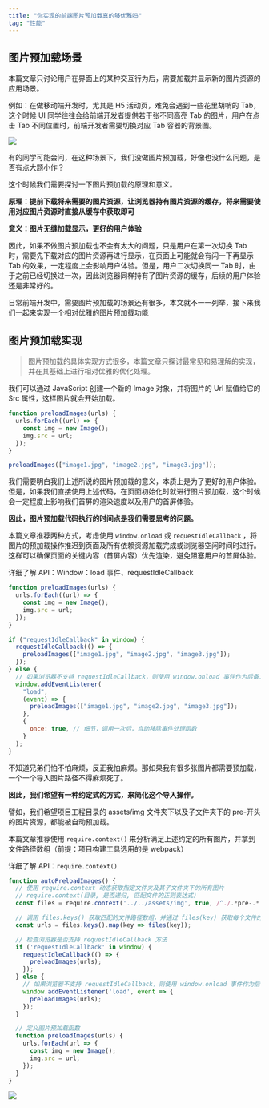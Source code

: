 ```yaml
---
title: "你实现的前端图片预加载真的够优雅吗"
tag: "性能"
---
```


## 图片预加载场景

本篇文章只讨论用户在界面上的某种交互行为后，需要加载并显示新的图片资源的应用场景。

例如：在做移动端开发时，尤其是 H5 活动页，难免会遇到一些花里胡哨的 Tab，这个时候 UI 同学往往会给前端开发者提供若干张不同高亮 Tab 的图片，用户在点击 Tab 不同位置时，前端开发者需要切换对应 Tab 容器的背景图。

<img src="../imgs/92/04.webp" />

有的同学可能会问，在这种场景下，我们没做图片预加载，好像也没什么问题，是否有点大题小作？

这个时候我们需要探讨一下图片预加载的原理和意义。

**原理：提前下载将来需要的图片资源，让浏览器持有图片资源的缓存，将来需要使用对应图片资源时直接从缓存中获取即可**

**意义：图片无缝加载显示，更好的用户体验**

因此，如果不做图片预加载也不会有太大的问题，只是用户在第一次切换 Tab 时，需要先下载对应的图片资源再进行显示，在页面上可能就会有闪一下再显示 Tab 的效果，一定程度上会影响用户体验。但是，用户二次切换同一 Tab 时，由于之前已经切换过一次，因此浏览器同样持有了图片资源的缓存，后续的用户体验还是非常好的。

日常前端开发中，需要图片预加载的场景还有很多，本文就不一一列举，接下来我们一起来实现一个相对优雅的图片预加载功能

## 图片预加载实现

> 图片预加载的具体实现方式很多，本篇文章只探讨最常见和易理解的实现，并在其基础上进行相对优雅的优化处理。

我们可以通过 JavaScript 创建一个新的 Image 对象，并将图片的 Url 赋值给它的 Src 属性，这样图片就会开始加载。

```js
function preloadImages(urls) {
  urls.forEach((url) => {
    const img = new Image();
    img.src = url;
  });
}

preloadImages(["image1.jpg", "image2.jpg", "image3.jpg"]);
```

我们需要明白我们上述所说的图片预加载的意义，本质上是为了更好的用户体验。但是，如果我们直接使用上述代码，在页面初始化时就进行图片预加载，这个时候会一定程度上影响我们首屏的渲染速度以及用户的首屏体验。

**因此，图片预加载代码执行的时间点是我们需要思考的问题。**

本篇文章推荐两种方式，考虑使用 `window.onload` 或 `requestIdleCallback` ，将图片的预加载操作推迟到页面及所有依赖资源加载完成或浏览器空闲时间时进行。这样可以确保页面的关键内容（首屏内容）优先渲染，避免阻塞用户的首屏体验。

详细了解 API：Window：load 事件、requestIdleCallback

```js
function preloadImages(urls) {
  urls.forEach((url) => {
    const img = new Image();
    img.src = url;
  });
}

if ("requestIdleCallback" in window) {
  requestIdleCallback(() => {
    preloadImages(["image1.jpg", "image2.jpg", "image3.jpg"]);
  });
} else {
  // 如果浏览器不支持 requestIdleCallback，则使用 window.onload 事件作为后备方案
  window.addEventListener(
    "load",
    (event) => {
      preloadImages(["image1.jpg", "image2.jpg", "image3.jpg"]);
    },
    {
      once: true, // 细节，调用一次后，自动移除事件处理函数
    }
  );
}
```

不知道兄弟们怕不怕麻烦，反正我怕麻烦。那如果我有很多张图片都需要预加载，一个一个导入图片路径不得麻烦死了。

**因此，我们希望有一种约定式的方式，来简化这个导入操作。**

譬如，我们希望项目工程目录的 assets/img 文件夹下以及子文件夹下的 pre-开头的图片资源，都能被自动预加载。

本篇文章推荐使用 `require.context()` 来分析满足上述约定的所有图片，并拿到文件路径数组（前提：项目构建工具选用的是 webpack）

详细了解 API：`require.context()`

```js
function autoPreloadImages() {
  // 使用 require.context 动态获取指定文件夹及其子文件夹下的所有图片
  // require.context(目录, 是否递归, 匹配文件的正则表达式)
  const files = require.context('../../assets/img', true, /^./.*pre-.*.(png|jpe?g|gif|webp)$/i);

  // 调用 files.keys() 获取匹配的文件路径数组，并通过 files(key) 获取每个文件的实际 URL
  const urls = files.keys().map(key => files(key));

  // 检查浏览器是否支持 requestIdleCallback 方法
  if ('requestIdleCallback' in window) {
    requestIdleCallback(() => {
      preloadImages(urls);
    });
  } else {
    // 如果浏览器不支持 requestIdleCallback，则使用 window.onload 事件作为后备方案
    window.addEventListener('load', event => {
      preloadImages(urls);
    });
  }

  // 定义图片预加载函数
  function preloadImages(urls) {
    urls.forEach(url => {
      const img = new Image();
      img.src = url;
    });
  }
}
```

<img src="../imgs/92/05.webp" />
